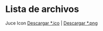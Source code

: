 # Lista de archivos

 Juce Icon [Descargar *.ico](icons/Juce.ico) | [Descargar *.png](icons/Juce.png)

